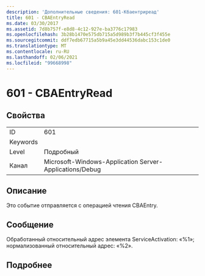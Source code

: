 ```yaml
---
description: 'Дополнительные сведения: 601-Кбаентриреад'
title: 601 - CBAEntryRead
ms.date: 03/30/2017
ms.assetid: 7d8b757f-e8d8-4c12-927e-ba3776c17983
ms.openlocfilehash: 3b28b1470e575db715a5d989b3f7b445cf3f455e
ms.sourcegitcommit: ddf7edb67715a5b9a45e3dd44536dabc153c1de0
ms.translationtype: MT
ms.contentlocale: ru-RU
ms.lasthandoff: 02/06/2021
ms.locfileid: "99668998"
---
```

# <a name="601---cbaentryread"></a>601 - CBAEntryRead

## <a name="properties"></a>Свойства  
  
|||  
|-|-|  
|ID|601|  
|Keywords||  
|Level|Подробный|  
|Канал|Microsoft-Windows-Application Server-Applications/Debug|  
  
## <a name="description"></a>Описание  

 Это событие отправляется с операцией чтения CBAEntry.  
  
## <a name="message"></a>Сообщение  

 Обработанный относительный адрес элемента ServiceActivation: «%1»; нормализованный относительный адрес: «%2».  
  
## <a name="details"></a>Подробнее
